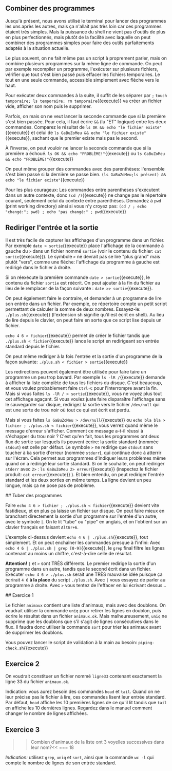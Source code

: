 ## Combiner des programmes

Jusqu'à présent, nous avons utilisé le terminal pour lancer des
programmes les uns après les autres, mais ça n'allait pas très loin
car ces programmes étaient très simples. Mais la puissance du shell ne
vient pas d'outils de plus en plus perfectionnés, mais plutôt de la
facilité avec laquelle on peut combiner des programmes simples pour
faire des outils parfaitements adaptés à la situation actuelle.

Le plus souvent, on ne fait même pas un script à proprement parler,
mais on combine plusieurs programmes sur la même ligne de commande.
On peut par exemple recompiler un programme, l'exécuter sur plusieurs
fichiers, vérifier que tout s'est bien passé puis effacer les fichiers
temporaires. Le tout en une seule commande, accessible simplement avec
flèche vers le haut.

Pour exécuter deux commandes à la suite, il suffit de les séparer par
``;`` ```touch temporaire; ls temporaire; rm temporaire```{{execute}}
va créer un fichier vide, afficher son nom puis le supprimer.

Parfois, on mais on ne veut lancer la seconde commande que si la 
première s'est bien passée. Pour cela, il faut écrire ``&&`` (lu "ET" 
logique) entre les deux commandes. Comparez le résultat de 
```ls OK && echo "le fichier existe"```{{execute}} et celui de
```ls GaBuZoMeu && echo "le fichier existe"```{{execute}}, sachant
que le premier existe mais pas le second.

À l'inverse, on peut vouloir ne lancer la seconde commande que si la
première a échoué. ```ls OK && echo "PROBLÈME!"```{{execute}} ou
```ls GaBuZoMeu && echo "PROBLÈME!"```{{execute}} 

On peut même grouper des commandes avec des parenthèses: l'ensemble
s'est bien passé si la dernière se passe bien.
```(ls GaBuZoMeu;ls présent) && echo "le fichier existe"```{{execute}}

Pour les plus courageux: Les commandes entre parenthèses s'exécutent
dans un autre contexte, donc ```(cd /)```{{execute}} ne change pas le
répertoire courant, seulement celui du contexte entre parenthèses.
Demandez à ``pwd`` (print working directory) ainsi si vous n'y croyez
pas: ```(cd / ; echo "changé:"; pwd) ; echo "pas changé:" ; pwd```{{execute}} 

## Rediriger l'entrée et la sortie

Il est très facile de capturer les affichages d'un programme dans un
fichier. Par exemple ```date > sortie```{{execute}} place
l'affichage de la commande à gauche du ``>`` dans un fichier nommé
``sortie`` (voir le contenu du fichier:  ```cat sortie```{{execute}}).
Le symbole ``>`` ne devrait pas se lire "plus grand" mais plutôt
"vers", comme une flèche: l'affichage du programme à gauche est
redirigé dans le fichier à droite.

Si on réexécute la première commande ```date > sortie```{{execute}},
le contenu du fichier ``sortie`` est réécrit. On peut ajouter à la fin
du fichier au lieu de le remplacer de la façon suivante : 
```date >> sortie```{{execute}}. 


On peut également faire le contraire, et demander à un programme de
lire son entrée dans un fichier. Par exemple, ce répertoire compte un
petit script permettant de calculer la somme de deux nombres.
Essayez-le: ```./plus.sh```{{execute}} (l'extension sh signifie qu'il
est écrit en shell). Au lieu de lire depuis le clavier, on peut faire
en sorte que ce script lise depuis un fichier. 

```echo 4 6 > fichier```{{execute}} permet de créer le fichier tandis
que ```./plus.sh < fichier```{{execute}} lance le script en redirigeant
son entrée standard depuis le fichier. 

On peut même rediriger à la fois l'entrée et la sortie d'un programme
de la façon suivante: ```./plus.sh < fichier > sortie```{{execute}}

Les redirections peuvent également être utilisée pour faire taire un
programme un peu trop bavard. Par exemple ```ls -lR /```{{execute}}
demande à afficher la liste complète de tous les fichiers du disque.
C'est beaucoup, et vous voulez probablement faire ``Ctrl-C`` pour
l'interrompre avant la fin. Mais si vous faites 
```ls -lR / > sortie```{{execute}}, vous ne voyez plus tout cet
affichage agaçant. Si vous voulez juste faire disparaître l'affichage
sans le sauvegarder sur disque, redirigez la sortie vers le fichier
``/dev/null`` qui est une sorte de trou noir où tout ce qui est écrit
est perdu.

Mais si vous faites ```ls GaBuZoMeu > /dev/null```{{execute}} ou 
```echo bla bla > fichier ; ./plus.sh < fichier```{{execute}}, vous
verrez quand même le message d'erreur s'afficher. Comment ce message
a-t-il réussi à s'échapper du trou noir ? C'est qu'en fait, tous les
programmes ont deux flux de sortie sur lesquels ils peuvent écrire: la
sortie standard (nommée ``stdout``) est celle par défaut. Le symbole
``>`` ne redirige que ``stdout`` sans toucher à ka sortie d'erreur
(nommée ``stderr``), qui continue donc à atterrir sur l'écran.
Cela permet aux programmes d'indiquer leurs problèmes même quand on a
redirigé leur sortie standard. Si on le souhaite, on peut rediriger ``stderr`` avec
``2>`` : ```ls GaBuZoMeu 2> erreur```{{execute}}  (inspectez
le fichier produit: ```cat erreur```{{execute}} ).  Et bien entendu,
on peut rediriger l'entrée standard et les deux sorties en même temps.
La ligne devient un peu longue, mais ça ne pose pas de problème.

## Tuber des programmes

Faire ```echo 4 6 > fichier ; ./plus.sh < fichier```{{execute}} devient
vite fastidieux, et en plus ça laisse un fichier sur disque. On peut
faire mieux en branchant directement la sortie d'un programme sur
l'entrée d'un autre, avec le symbole ``|``. On le lit "tube" ou "pipe"
en anglais, et on l'obtient sur un clavier français en faisant
``AltGr+6``.

L'exemple ci-dessus devient ```echo 4 6 | ./plus.sh```{{execute}}, tout
simplement. Et on peut enchaîner les commandes presque à l'infini:
Avec ```echo 4 6 | ./plus.sh | grep [0-9]```{{execute}}, le ``grep``
final filtre les lignes contenant au moins un chiffre, c'est-à-dire
celle de résultat.

**Attention!** ``|`` et ``>`` sont TRÈS différents. Le premier
redirige la sortie d'un programme dans un autre, tandis que le second
écrit dans un fichier. Exécuter ``echo 4 6 > ./plus.sh`` serait une
TRÈS mauvaise idée puisque ça écrirait ``4 6`` **à la place** du
script ``./plus.sh``. Avec ``|`` vous essayez de parler au programme à
droite. Avec ``>`` vous tentez de l'effacer en lui écrivant dessus...

## Exercice 1

Le fichier ``animaux`` contient une liste d'animaux, mais avec des
doublons. On voudrait utiliser la commande ``uniq`` pour retirer les
lignes en doublon, puis écrire le résultat dans un fichier
``animaux.ok``. Mais malheureusement, ``uniq`` ne supprime que les
doublons que s'il s'agit de lignes consécutives dans le flux. Il
faudra donc utiliser la commande ``sort`` pour trier les animaux avant
de supprimer les doublons.

Vous pouvez lancer le script de validation à la main au besoin:
```piping-check.sh```{{execute}}

## Exercice 2

On voudrait constituer un fichier nommé ``ligne33`` contenant exactement
la ligne 33 du fichier ``animaux.ok``. 

Indication: vous aurez besoin des commandes ``head`` et ``tail``.
Quand on ne leur précise pas le fichier à lire, ces commandes lisent
leur entrée standard. Par défaut, ``head`` affiche les 10 premières
lignes de ce qu'il lit tandis que ``tail`` en affiche les 10 dernières
lignes. Regardez dans le manuel comment changer le nombre de lignes
affichées.

## Exercice 3

>>Combien d'animaux de la liste ont 3 voyelles successives dans leur nom?<<
=== 18

*Indication:* utilisez ``grep``, ``uniq`` et ``sort``, ainsi que la
commande ``wc -l`` qui compte le nombre de lignes de son entrée
standard.
